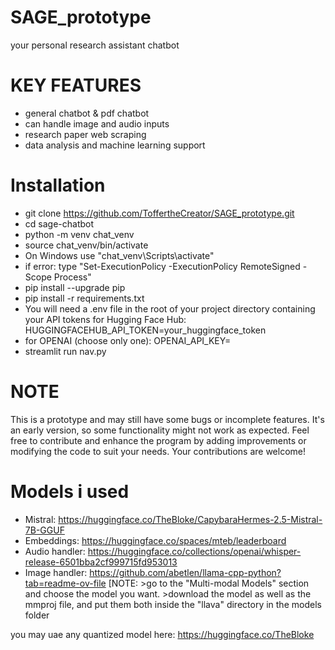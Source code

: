 # SAGE_prototype
your personal research assistant chatbot

# KEY FEATURES
* general chatbot & pdf chatbot
* can handle image and audio inputs
* research paper web scraping
* data analysis and machine learning support

# Installation
* git clone https://github.com/ToffertheCreator/SAGE_prototype.git
* cd sage-chatbot
* python -m venv chat_venv
* source chat_venv/bin/activate
* On Windows use "chat_venv\Scripts\activate"
* if error: type "Set-ExecutionPolicy -ExecutionPolicy RemoteSigned -Scope Process"
* pip install --upgrade pip
* pip install -r requirements.txt
* You will need a .env file in the root of your project directory containing your API tokens for Hugging Face Hub:
HUGGINGFACEHUB_API_TOKEN=your_huggingface_token
* for OPENAI (choose only one):
OPENAI_API_KEY=
* streamlit run nav.py

# NOTE
This is a prototype and may still have some bugs or incomplete features. It's an early version, so some functionality might not work as expected. Feel free to contribute and enhance the program by adding improvements or modifying the code to suit your needs. Your contributions are welcome!

# Models i used
* Mistral: https://huggingface.co/TheBloke/CapybaraHermes-2.5-Mistral-7B-GGUF
* Embeddings: https://huggingface.co/spaces/mteb/leaderboard
* Audio handler: https://huggingface.co/collections/openai/whisper-release-6501bba2cf999715fd953013
* Image handler: https://github.com/abetlen/llama-cpp-python?tab=readme-ov-file [NOTE: >go to the "Multi-modal Models" section and choose the model you want. >download the model as well as the mmproj file, and put them both inside the "llava" directory in the models folder

you may uae any quantized model here: https://huggingface.co/TheBloke
